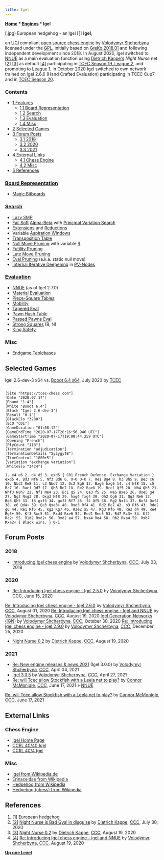 ```yaml
---
title: Igel
---
```

**[Home](Home "Home") \* [Engines](Engines "Engines") \* Igel**



[.jpg) European hedgehog - an Igel <a id="cite-note-1" href="#cite-ref-1">[1]</a>
**Igel**,  

an [UCI](UCI "UCI") compliant [open source chess engine](Category:Open_Source "Category:Open Source") by [Volodymyr Shcherbyna](Volodymyr_Shcherbyna "Volodymyr Shcherbyna") licensed under the [GPL](Free_Software_Foundation#GPL "Free Software Foundation"), 
initially based on [GreKo 2018.01](GreKo "GreKo") and following independent development since 2018. In August 2020, Igel switched to [NNUE](NNUE "NNUE") as a main evaluation function using [Dietrich Kappe's](Dietrich_Kappe "Dietrich Kappe") *Night Nurse* net <a id="cite-note-2" href="#cite-ref-2">[2]</a> <a id="cite-note-3" href="#cite-ref-3">[3]</a> as default <a id="cite-note-4" href="#cite-ref-4">[4]</a> participating in [TCEC Season 19, League 2](TCEC_Season_19#Second "TCEC Season 19"), and promoting to [League 1](TCEC_Season_19#First "TCEC Season 19"). In October 2020 Igel switched to own network trained on Igel 2.6.0 (Hand Crafted Evaluation) participating in TCEC Cup7 and in [TCEC Season 20](TCEC_Season_20#First "TCEC Season 20").



### Contents


* [1 Features](#features)
	+ [1.1 Board Representation](#board-representation)
	+ [1.2 Search](#search)
	+ [1.3 Evaluation](#evaluation)
	+ [1.4 Misc](#misc)
* [2 Selected Games](#selected-games)
* [3 Forum Posts](#forum-posts)
	+ [3.1 2018](#2018)
	+ [3.2 2020](#2020)
	+ [3.3 2021](#2021)
* [4 External Links](#external-links)
	+ [4.1 Chess Engine](#chess-engine)
	+ [4.2 Misc](#misc-2)
* [5 References](#references)






### [Board Representation](Board_Representation "Board Representation")


* [Magic Bitboards](Magic_Bitboards "Magic Bitboards")


### [Search](Search "Search")


* [Lazy SMP](Lazy_SMP "Lazy SMP")
* [Fail Soft](Fail-Soft "Fail-Soft") [Alpha-Beta](Alpha-Beta "Alpha-Beta") with [Principal Variation Search](Principal_Variation_Search "Principal Variation Search")
* [Extensions](Extensions "Extensions") and [Reductions](Reductions "Reductions")
* Variable [Aspiration Windows](Aspiration_Windows "Aspiration Windows")
* [Transposition Table](Transposition_Table "Transposition Table")
* [Null Move Pruning](Null_Move_Pruning "Null Move Pruning") with variable [R](Depth_Reduction_R "Depth Reduction R")
* [Futility Pruning](Futility_Pruning "Futility Pruning")
* [Late Move Pruning](Futility_Pruning#MoveCountBasedPruning "Futility Pruning")
* [Eval Pruning](Quiescence_Search#StandPat "Quiescence Search") (a.k.a. static null move)
* [Internal Iterative Deepening](Internal_Iterative_Deepening "Internal Iterative Deepening") in [PV-Nodes](Node_Types#PV "Node Types")


### [Evaluation](Evaluation "Evaluation")


* [NNUE](NNUE "NNUE") (as of Igel 2.7.0)
* [Material Evaluation](Material "Material")
* [Piece-Square Tables](Piece-Square_Tables "Piece-Square Tables")
* [Mobility](Mobility "Mobility")
* [Tapered Eval](Tapered_Eval "Tapered Eval")
* [Pawn Hash Table](Pawn_Hash_Table "Pawn Hash Table")
* [Passed Pawns Eval](Passed_Pawn "Passed Pawn")
* [Strong Squares](Square_Control "Square Control") (B, N)
* [King Safety](King_Safety "King Safety")


### Misc


* [Endgame Tablebases](Endgame_Tablebases "Endgame Tablebases")


## Selected Games


Igel 2.6-dev-3 x64 vs. [Booot 6.4 x64](Booot "Booot"), July 2020 by [TCEC](TCEC "TCEC")




```

[Site "https://tcec-chess.com"]
[Date "2020.07.17"]
[Round "1.4"]
[White "Booot 6.4"]
[Black "Igel 2.6-dev-3"]
[Result "0-1"]
[BlackElo "3280"]
[ECO "C01"]
[GameDuration "01:08:12"]
[GameEndTime "2020-07-17T20:16:56.946 UTC"]
[GameStartTime "2020-07-17T19:08:44.259 UTC"]
[Opening "French"]
[PlyCount "118"]
[Termination "adjudication"]
[TerminationDetails "SyzygyTB"]
[TimeControl "1800+5"]
[Variation "exchange variation"]
[WhiteElo "3424"]

1. e4 e6 2. d4 d5 3. exd5 { C01 French Defense: Exchange Variation } exd5 4. Bd3 Nf6 5. Nf3 Bd6 6. O-O O-O 7. Re1 Bg4 8. h3 Bh5 9. Be3 c6 10. Nbd2 Re8 11. c3 Nbd7 12. Qc2 Bg6 13. Bxg6 hxg6 14. c4 Nf8 15. c5 Bc7 16. Rac1 Qd7 17. Qb3 Re7 18. Re2 Rae8 19. Rce1 Qf5 20. Nh4 Qh5 21. Nhf3 N8h7 22. Nf1 Ne4 23. Bc1 g5 24. Qa3 f5 25. Ne5 Bxe5 26. dxe5 g4 27. Ng3 Nxg3 28. Qxg3 Nf8 29. hxg4 fxg4 30. Qh2 Qg6 31. Qg3 Ne6 32. Be3 Qh5 33. f3 gxf3 34. gxf3 Rf7 35. f4 Qf5 36. Rg2 Nxf4 37. Bxf4 Qxf4 38. e6 Qd4+ 39. Qe3 Qxe3+ 40. Rxe3 Rf4 41. Rd2 Re7 42. b3 Rf6 43. Rde2 g6 44. Re1 Rf5 45. Kg2 Kg7 46. R3e2 a5 47. Kg3 Kf6 48. Re3 d4 49. Re4 Rg5+ 50. Kf3 Rxc5 51. Rxd4 Rxe6 52. Red1 Ree5 53. Rd7 Rc3+ 54. Kf2 Rc2+ 55. R1d2 Rxd2+ 56. Rxd2 a4 57. bxa4 Re4 58. Rb2 Rxa4 59. Rxb7 Rxa2+ { Black wins. } 0-1

```

## Forum Posts


### 2018


* [Introducing Igel chess engine](http://www.talkchess.com/forum3/viewtopic.php?t=67890) by [Volodymyr Shcherbyna](Volodymyr_Shcherbyna "Volodymyr Shcherbyna"), [CCC](CCC "CCC"), July 03, 2018


### 2020


* [Re: Introducing Igel chess engine - Igel 2.5.0](http://www.talkchess.com/forum3/viewtopic.php?f=2&t=67890&start=15) by [Volodymyr Shcherbyna](Volodymyr_Shcherbyna "Volodymyr Shcherbyna"), [CCC](CCC "CCC"), June 15, 2020


 [Re: Introducing Igel chess engine - Igel 2.6.0](http://www.talkchess.com/forum3/viewtopic.php?f=2&t=67890&start=16) by [Volodymyr Shcherbyna](Volodymyr_Shcherbyna "Volodymyr Shcherbyna"), [CCC](CCC "CCC"), August 01, 2020
 [Re: Introducing Igel chess engine - Igel and NNUE](http://www.talkchess.com/forum3/viewtopic.php?f=2&t=67890&start=17) by [Volodymyr Shcherbyna](Volodymyr_Shcherbyna "Volodymyr Shcherbyna"), [CCC](CCC "CCC"), August 19, 2020
 [Igel Generation Networks (IGN)](http://www.talkchess.com/forum3/viewtopic.php?f=2&t=67890&start=83) by [Volodymyr Shcherbyna](Volodymyr_Shcherbyna "Volodymyr Shcherbyna"), [CCC](CCC "CCC"), October 30, 2020
 [Re: Introducing Igel chess engine - Igel 2.9.0](http://www.talkchess.com/forum3/viewtopic.php?f=2&t=67890&start=91) by [Volodymyr Shcherbyna](Volodymyr_Shcherbyna "Volodymyr Shcherbyna"), [CCC](CCC "CCC"), December 25, 2020 
* [Night Nurse 0.2](http://www.talkchess.com/forum3/viewtopic.php?f=2&t=74837) by [Dietrich Kappe](Dietrich_Kappe "Dietrich Kappe"), [CCC](CCC "CCC"), August 19, 2020


### 2021


* [Re: New engine releases & news 2021](http://www.talkchess.com/forum3/viewtopic.php?f=2&t=76209&start=195) (Igel 3.0.0) by [Volodymyr Shcherbyna](Volodymyr_Shcherbyna "Volodymyr Shcherbyna"), [CCC](CCC "CCC"), April 04, 2021
* [Igel 3.0.5](http://www.talkchess.com/forum3/viewtopic.php?f=2&t=76209&start=292) by [Volodymyr Shcherbyna](Volodymyr_Shcherbyna "Volodymyr Shcherbyna"), [CCC](CCC "CCC"), April 27, 2021
* [Re: will Tcec allow Stockfish with a Leela net to play?](http://www.talkchess.com/forum3/viewtopic.php?f=2&t=77503&start=55) by [Connor McMonigle](Connor_McMonigle "Connor McMonigle"), [CCC](CCC "CCC"), June 17, 2021 » [NNUE](NNUE "NNUE")


 [Re: will Tcec allow Stockfish with a Leela net to play?](http://www.talkchess.com/forum3/viewtopic.php?f=2&t=77503&start=57) by [Connor McMonigle](Connor_McMonigle "Connor McMonigle"), [CCC](CCC "CCC"), June 17, 2021
## External Links


### Chess Engine


* [Igel Home Page](https://github.com/vshcherbyna/igel)
* [CCRL 40/40 Igel](http://ccrl.chessdom.com/ccrl/4040/cgi/compare_engines.cgi?family=Igel&print=Rating+list&print=Results+table&print=LOS+table&print=Ponder+hit+table&print=Eval+difference+table&print=Comopp+gamenum+table&print=Overlap+table&print=Score+with+common+opponents)
* [CCRL 40/4 Igel](http://ccrl.chessdom.com/ccrl/404/cgi/compare_engines.cgi?family=Igel&print=Rating+list&print=Results+table&print=LOS+table&print=Ponder+hit+table&print=Eval+difference+table&print=Comopp+gamenum+table&print=Overlap+table&print=Score+with+common+opponents)


### Misc


* [Igel from Wikipedia.de](https://de.wikipedia.org/wiki/Igel)
* [Erinaceidae from Wikipedia](https://en.wikipedia.org/wiki/Erinaceidae)
* [Hedgehog from Wikipedia](https://en.wikipedia.org/wiki/Hedgehog)
* [Hedgehog (chess) from Wikipedia](https://en.wikipedia.org/wiki/Hedgehog_(chess))


## References


1. <a id="cite-ref-1" href="#cite-note-1">[1]</a> [European hedgehog](https://en.wikipedia.org/wiki/European_hedgehog)
2. <a id="cite-ref-2" href="#cite-note-2">[2]</a> [Night Nurse is Bad Gyal in disguise](http://talkchess.com/forum3/viewtopic.php?t=74619) by [Dietrich Kappe](Dietrich_Kappe "Dietrich Kappe"), [CCC](CCC "CCC"), July 30, 2020
3. <a id="cite-ref-3" href="#cite-note-3">[3]</a> [Night Nurse 0.2](http://talkchess.com/forum3/viewtopic.php?f=2&t=74837) by [Dietrich Kappe](Dietrich_Kappe "Dietrich Kappe"), [CCC](CCC "CCC"), August 19, 2020
4. <a id="cite-ref-4" href="#cite-note-4">[4]</a> [Re: Introducing Igel chess engine - Igel and NNUE](http://talkchess.com/forum3/viewtopic.php?f=2&t=67890&start=17) by [Volodymyr Shcherbyna](Volodymyr_Shcherbyna "Volodymyr Shcherbyna"), [CCC](CCC "CCC"), August 19, 2020

**[Up one Level](Engines "Engines")**







 
